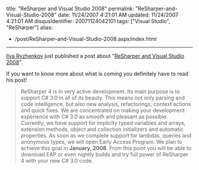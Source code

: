 title: "ReSharper and Visual Studio 2008"
permalink: "ReSharper-and-Visual-Studio-2008"
date: 11/24/2007 4:21:01 AM
updated: 11/24/2007 4:21:01 AM
disqusIdentifier: 20071124042101
tags: ["Visual Studio", "ReSharper"]
alias:
 - /post/ReSharper-and-Visual-Studio-2008.aspx/index.html
---
[Ilya Ryzhenkov](http://www.blogger.com/profile/14966746474791511643) just published a post about "[ReSharper and Visual Studio 2008](http://resharper.blogspot.com/2007/11/resharper-and-visual-studio-2008.html)".

If you want to know more about what is coming you definitely have to read his post!
<!-- more -->

> ReSharper 4 is in very active development. Its main purpose is to support C# 3.0 in all of its beauty. This means not only parsing and code intelligence, but also new analysis, refactorings, context actions and quick fixes. We are concentrated on making your development experience with C# 3.0 as smooth and pleasant as possible.
> Currently, we have support for implicity typed variables and arrays, extension methods, object and collection initializers and automatic properties. As soon as we complete support for lambdas, queries and anonymous types, we will open Early Access Program. We plan to achieve this goal in **January, 2008**.
> From this point you will be able to download EAP or even nightly builds and try full power of ReSharper 4 with your new C# 3.0 code.
